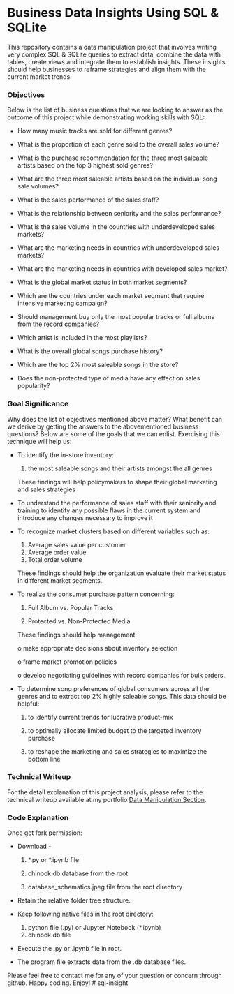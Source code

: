 # Business Data Insights Using SQL & SQLite	

This repository contains a data manipulation project that involves writing very complex SQL & SQLite queries to extract data, combine the data with tables, create views and integrate them to establish insights. These insights should help businesses to reframe strategies and align them with the current market trends. 

### Objectives

Below is the list of business questions that we are looking to answer as the outcome of this project while demonstrating working skills with SQL:

* How many music tracks are sold for different genres?

* What is the proportion of each genre sold to the overall sales volume?

* What is the purchase recommendation for the three most saleable artists based on the top 3 highest sold genres? 

* What are the three most saleable artists based on the individual song sale volumes?

* What is the sales performance of the sales staff?

* What is the relationship between seniority and the sales performance?

* What is the sales volume in the countries with underdeveloped sales markets?

* What are the marketing needs in countries with underdeveloped sales markets?

* What are the marketing needs in countries with developed sales market?

* What is the global market status in both market segments?

* Which are the countries under each market segment that require intensive marketing campaign?

* Should management buy only the most popular tracks or full albums from the record companies?

* Which artist is included in the most playlists?

* What is the overall global songs purchase history?

* Which are the top 2% most saleable songs in the store?

* Does the non-protected type of media have any effect on sales popularity?



### Goal Significance

Why does the list of objectives mentioned above matter? What benefit can we derive by getting the answers to the abovementioned business questions? Below are some of the goals that we can enlist. Exercising this technique will help us: 

* To identify the in-store inventory:
	1.	the most saleable songs and their artists amongst the all genres

	These findings will help policymakers to shape their global marketing and sales strategies

* To understand the performance of sales staff with their seniority and training to identify any possible flaws in the current system and introduce any changes necessary to improve it

* To recognize market clusters based on different variables such as:

	1.	Average sales value per customer
	2.	Average order value
	3.	Total order volume

	These findings should help the organization evaluate their market status in different market segments.

* To realize the consumer purchase pattern concerning:

	1.	Full Album vs. Popular Tracks

	2.	Protected vs. Non-Protected Media

	These findings should help management: 
	
	o	make appropriate decisions about inventory selection 	
	
	o	frame market promotion policies

	o	develop negotiating guidelines with record companies for bulk orders.

* To determine song preferences of global consumers across all the genres and to extract top 2% highly saleable songs. This data should be helpful:

	1.	to identify current trends for lucrative product-mix 

	2.	to optimally allocate limited budget to the targeted inventory purchase 

	3.	to reshape the marketing and sales strategies to maximize the bottom line


### Technical Writeup

For the detail explanation of this project analysis, please refer to the technical writeup available at my portfolio [Data Manipulation Section](https://portfolio.mshah.info/#data_manipulation). 

### Code Explanation

Once get fork permission:

* Download - 
	
	1. *.py or *.ipynb file

	2. chinook.db database from the root
	
	3. database_schematics.jpeg file from the root directory
	
* Retain the relative folder tree structure. 

* Keep following native files in the root directory: 
	
	1. python file (.py) or Jupyter Notebook (*.ipynb) 
	2. chinook.db file

* Execute the .py or .ipynb file in root. 

* The program file extracts data from the .db database files. 

Please feel free to contact me for any of your question or concern through github. Happy coding. Enjoy! # sql-insight
